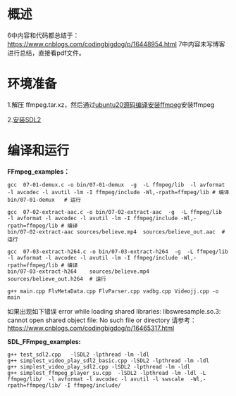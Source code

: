 
# 概述

6中内容和代码都总结于：https://www.cnblogs.com/codingbigdog/p/16448954.html
7中内容未写博客进行总结，直接看pdf文件。


# 环境准备

1.解压 ffmpeg.tar.xz，然后通过[ubuntu20源码编译安装ffmpeg](https://blog.csdn.net/H_Zhang/article/details/123684216)安装ffmpeg

2.[安装SDL2](https://www.cnblogs.com/codingbigdog/p/17558450.html)


# 编译和运行

**FFmpeg_examples：**
```
gcc  07-01-demux.c -o bin/07-01-demux  -g  -L ffmpeg/lib  -l avformat -l avcodec -l avutil -lm -I ffmpeg/include -Wl,-rpath=ffmpeg/lib # 编译
bin/07-01-demux   # 运行

gcc  07-02-extract-aac.c -o bin/07-02-extract-aac  -g  -L ffmpeg/lib  -l avformat -l avcodec -l avutil -lm -I ffmpeg/include -Wl,-rpath=ffmpeg/lib # 编译
bin/07-02-extract-aac sources/believe.mp4  sources/believe_out.aac  # 运行

gcc  07-03-extract-h264.c -o bin/07-03-extract-h264  -g  -L ffmpeg/lib  -l avformat -l avcodec -l avutil -lm -I ffmpeg/include -Wl,-rpath=ffmpeg/lib # 编译
bin/07-03-extract-h264    sources/believe.mp4  sources/believe_out.h264  # 运行

g++ main.cpp FlvMetaData.cpp FlvParser.cpp vadbg.cpp Videojj.cpp -o main
```
如果出现如下错误 error while loading shared libraries: libswresample.so.3: cannot open shared object file: No such file or directory
请参考：https://www.cnblogs.com/codingbigdog/p/16465317.html

**SDL_FFmpeg_examples:**
```
g++ test_sdl2.cpp   -lSDL2 -lpthread -lm -ldl 
g++ simplest_video_play_sdl2_basic.cpp -lSDL2 -lpthread -lm -ldl 
g++ simplest_video_play_sdl2.cpp -lSDL2 -lpthread -lm -ldl 
g++ simplest_ffmpeg_player_su.cpp  -lSDL2 -lpthread -lm -ldl -L  ffmpeg/lib/  -l avformat -l avcodec -l avutil -l swscale  -Wl,-rpath=ffmpeg/lib/ -I ffmpeg/include/
```

